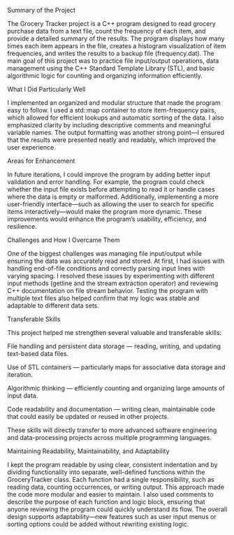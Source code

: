 Summary of the Project

The Grocery Tracker project is a C++ program designed to read grocery purchase data from a text file, count the frequency of each item, and provide a detailed summary of the results. The program displays how many times each item appears in the file, creates a histogram visualization of item frequencies, and writes the results to a backup file (frequency.dat). The main goal of this project was to practice file input/output operations, data management using the C++ Standard Template Library (STL), and basic algorithmic logic for counting and organizing information efficiently.

What I Did Particularly Well

I implemented an organized and modular structure that made the program easy to follow. I used a std::map container to store item-frequency pairs, which allowed for efficient lookups and automatic sorting of the data. I also emphasized clarity by including descriptive comments and meaningful variable names. The output formatting was another strong point—I ensured that the results were presented neatly and readably, which improved the user experience.

Areas for Enhancement

In future iterations, I could improve the program by adding better input validation and error handling. For example, the program could check whether the input file exists before attempting to read it or handle cases where the data is empty or malformed. Additionally, implementing a more user-friendly interface—such as allowing the user to search for specific items interactively—would make the program more dynamic. These improvements would enhance the program’s usability, efficiency, and resilience.

Challenges and How I Overcame Them

One of the biggest challenges was managing file input/output while ensuring the data was accurately read and stored. At first, I had issues with handling end-of-file conditions and correctly parsing input lines with varying spacing. I resolved these issues by experimenting with different input methods (getline and the stream extraction operator) and reviewing C++ documentation on file stream behavior. Testing the program with multiple text files also helped confirm that my logic was stable and adaptable to different data sets.

Transferable Skills

This project helped me strengthen several valuable and transferable skills:

File handling and persistent data storage — reading, writing, and updating text-based data files.

Use of STL containers — particularly maps for associative data storage and iteration.

Algorithmic thinking — efficiently counting and organizing large amounts of input data.

Code readability and documentation — writing clean, maintainable code that could easily be updated or reused in other projects.

These skills will directly transfer to more advanced software engineering and data-processing projects across multiple programming languages.

Maintaining Readability, Maintainability, and Adaptability

I kept the program readable by using clear, consistent indentation and by dividing functionality into separate, well-defined functions within the GroceryTracker class. Each function had a single responsibility, such as reading data, counting occurrences, or writing output. This approach made the code more modular and easier to maintain. I also used comments to describe the purpose of each function and logic block, ensuring that anyone reviewing the program could quickly understand its flow. The overall design supports adaptability—new features such as user input menus or sorting options could be added without rewriting existing logic.
